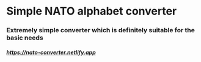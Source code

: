 # Simple NATO alphabet converter
### Extremely simple converter which is definitely suitable for the basic needs

##### https://nato-converter.netlify.app
